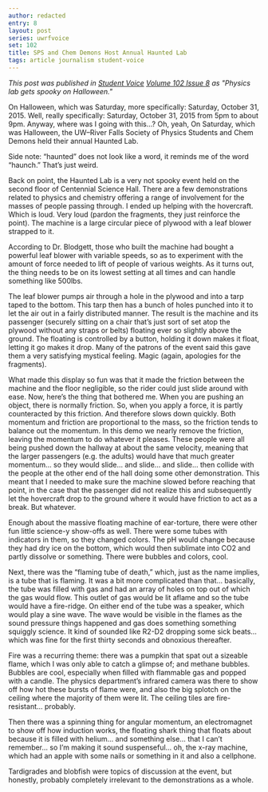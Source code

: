 ```yaml
---
author: redacted
entry: 8
layout: post
series: uwrfvoice
set: 102
title: SPS and Chem Demons Host Annual Haunted Lab
tags: article journalism student-voice
---
```


*This post was published in [Student Voice](https://uwrfvoice.com) [Volume 102
Issue 8](http://uwrfvoice.com/pdf/151106studentvoice.pdf) as "Physics lab gets
spooky on Halloween."*

On Halloween, which was Saturday, more specifically: Saturday, October 31, 2015.
Well, really specifically: Saturday, October 31, 2015 from 5pm to about 9pm.
Anyway, where was I going with this…? Oh, yeah, On Saturday, which was
Halloween, the UW–River Falls Society of Physics Students and Chem Demons held
their annual Haunted Lab.

Side note: “haunted” does not look like a word, it reminds me of the word
“haunch.” That’s just weird.

Back on point, the Haunted Lab is a very not spooky event held on the second
floor of Centennial Science Hall. There are a few demonstrations related to
physics and chemistry offering a range of involvement for the masses of people
passing through. I ended up helping with the hovercraft. Which is loud. Very
loud (pardon the fragments, they just reinforce the point). The machine is a
large circular piece of plywood with a leaf blower strapped to it.

According to Dr. Blodgett, those who built the machine had bought a powerful
leaf blower with variable speeds, so as to experiment with the amount of force
needed to lift of people of various weights. As it turns out, the thing needs to
be on its lowest setting at all times and can handle something like 500lbs.

The leaf blower pumps air through a hole in the plywood and into a tarp taped to
the bottom. This tarp then has a bunch of holes punched into it to let the air
out in a fairly distributed manner. The result is the machine and its passenger
(securely sitting on a chair that’s just sort of set atop the plywood without
any straps or belts) floating ever so slightly above the ground. The floating is
controlled by a button, holding it down makes it float, letting it go makes it
drop. Many of the patrons of the event said this gave them a very satisfying
mystical feeling. Magic (again, apologies for the fragments).

What made this display so fun was that it made the friction between the machine
and the floor negligible, so the rider could just slide around with ease. Now,
here’s the thing that bothered me. When you are pushing an object, there is
normally friction. So, when you apply a force, it is partly counteracted by this
friction. And therefore slows down quickly. Both momentum and friction are
proportional to the mass, so the friction tends to balance out the momentum. In
this demo we nearly remove the friction, leaving the momentum to do whatever it
pleases. These people were all being pushed down the hallway at about the same
velocity, meaning that the larger passengers (e.g. the adults) would have that
much greater momentum… so they would slide… and slide… and slide… then collide
with the people at the other end of the hall doing some other demonstration.
This meant that I needed to make sure the machine slowed before reaching that
point, in the case that the passenger did not realize this and subsequently let
the hovercraft drop to the ground where it would have friction to act as a
break. But whatever.

Enough about the massive floating machine of ear-torture, there were other fun
little science-y show-offs as well. There were some tubes with indicators in
them, so they changed colors. The pH would change because they had dry ice on
the bottom, which would then sublimate into CO2 and partly dissolve or
something. There were bubbles and colors, cool.

Next, there was the “flaming tube of death,” which, just as the name implies, is
a tube that is flaming. It was a bit more complicated than that… basically, the
tube was filled with gas and had an array of holes on top out of which the gas
would flow. This outlet of gas would be lit aflame and so the tube would have a
fire-ridge. On either end of the tube was a speaker, which would play a sine
wave. The wave would be visible in the flames as the sound pressure things
happened and gas does something something squiggly science. It kind of sounded
like R2-D2 dropping some sick beats… which was fine for the first thirty seconds
and obnoxious thereafter.

Fire was a recurring theme: there was a pumpkin that spat out a sizeable flame,
which I was only able to catch a glimpse of; and methane bubbles. Bubbles are
cool, especially when filled with flammable gas and popped with a candle. The
physics department’s infrared camera was there to show off how hot these bursts
of flame were, and also the big splotch on the ceiling where the majority of
them were lit. The ceiling tiles are fire-resistant… probably.

Then there was a spinning thing for angular momentum, an electromagnet to show
off how induction works, the floating shark thing that floats about because it
is filled with helium… and something else… that I can’t remember… so I’m making
it sound suspenseful… oh, the x-ray machine, which had an apple with some nails
or something in it and also a cellphone.

Tardigrades and blobfish were topics of discussion at the event, but honestly,
probably completely irrelevant to the demonstrations as a whole.
